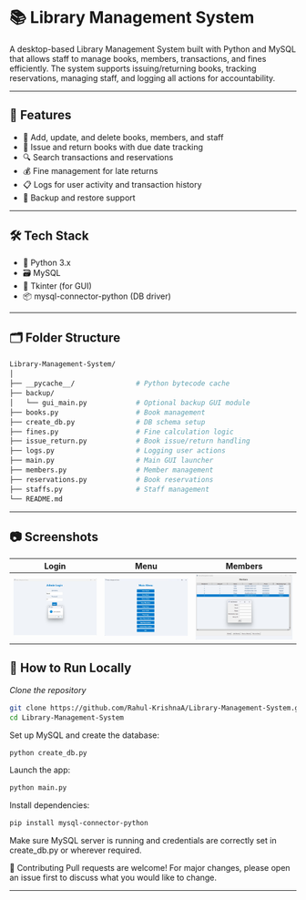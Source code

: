# 📚 Library Management System

A desktop-based Library Management System built with Python and MySQL that allows staff to manage books, members, transactions, and fines efficiently. The system supports issuing/returning books, tracking reservations, managing staff, and logging all actions for accountability.

---

## 🚀 Features

- 🧾 Add, update, and delete books, members, and staff
- 🔄 Issue and return books with due date tracking
- 🔍 Search transactions and reservations
- 💰 Fine management for late returns
- 📋 Logs for user activity and transaction history
- 💾 Backup and restore support

---

## 🛠 Tech Stack

- 🐍 Python 3.x
- 🗃 MySQL
- 🎨 Tkinter (for GUI)
- 📦 mysql-connector-python (DB driver)

---

## 🗂 Folder Structure

```bash
Library-Management-System/
│
├── __pycache__/               # Python bytecode cache
├── backup/
│   └── gui_main.py            # Optional backup GUI module
├── books.py                   # Book management
├── create_db.py               # DB schema setup
├── fines.py                   # Fine calculation logic
├── issue_return.py            # Book issue/return handling
├── logs.py                    # Logging user actions
├── main.py                    # Main GUI launcher
├── members.py                 # Member management
├── reservations.py            # Book reservations
├── staffs.py                  # Staff management
└── README.md
```
---

## 📷 Screenshots

| Login                         | Menu                    | Members                           |
|-----------------------------------|----------------------------------|---------------------------------|
| ![Login](assets/40a4ee6c618b416e8c77d4e70f8bc17b.jpg) | ![Menu](assets/bcdc0d6029e94e5aab84e10162e390c8.jpg) | ![Members](assets/a71dd8df9b9447bd8c6f4335899a4ea0.jpg) |


## 🧪 How to Run Locally

*Clone the repository*
   ```bash
   git clone https://github.com/Rahul-KrishnaA/Library-Management-System.git
   cd Library-Management-System
   ```

Set up MySQL and create the database:
   ```bash
   python create_db.py
   ```
    
Launch the app:
   ```bash
   python main.py
   ```

Install dependencies:
   ```bash
   pip install mysql-connector-python
   ```

Make sure MySQL server is running and credentials are correctly set in create_db.py or wherever required.

🙌 Contributing
Pull requests are welcome! For major changes, please open an issue first to discuss what you would like to change.

---
